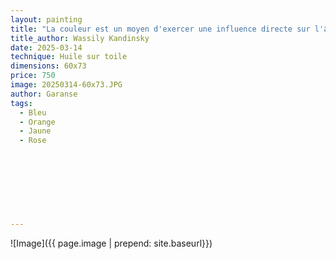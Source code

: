 ```yaml
---
layout: painting
title: "La couleur est un moyen d'exercer une influence directe sur l'âme."  
title_author: Wassily Kandinsky     
date: 2025-03-14 
technique: Huile sur toile
dimensions: 60x73
price: 750
image: 20250314-60x73.JPG
author: Garanse
tags:
  - Bleu
  - Orange
  - Jaune
  - Rose
  
  
  
  
 
  
  
  
---
```

![Image]({{ page.image | prepend: site.baseurl}})

